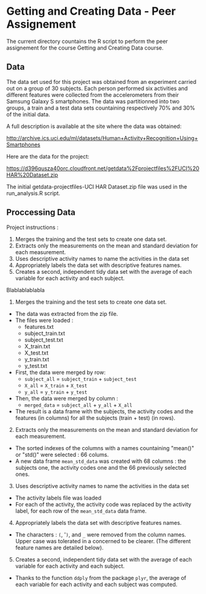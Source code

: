 Getting and Creating Data - Peer Assignement
===
The current directory countains the R script to perform the peer assignement for the course Getting and Creating Data course.

## Data
The data set used for this project was obtained from an experiment carried out on a group of 30 subjects. Each person performed six activities and different features were collected from the accelerometers from their Samsung Galaxy S smartphones. The data was partitionned into two groups, a train and a test data sets countaining respectively 70% and 30% of the initial data.

A full description is available at the site where the data was obtained: 

http://archive.ics.uci.edu/ml/datasets/Human+Activity+Recognition+Using+Smartphones 

Here are the data for the project: 

https://d396qusza40orc.cloudfront.net/getdata%2Fprojectfiles%2FUCI%20HAR%20Dataset.zip 

The initial getdata-projectfiles-UCI HAR Dataset.zip file was used in the run_analysis.R script.

## Proccessing Data
Project instructions : 

1. Merges the training and the test sets to create one data set.
2. Extracts only the measurements on the mean and standard deviation for each measurement. 
3. Uses descriptive activity names to name the activities in the data set
4. Appropriately labels the data set with descriptive features names. 
5. Creates a second, independent tidy data set with the average of each variable for each activity and each subject.

Blablablablabla

1. Merges the training and the test sets to create one data set.

* The data was extracted from the zip file.
* The files were loaded :
     * features.txt
     * subject_train.txt
     * subject_test.txt
     * X_train.txt
     * X_test.txt
     * y_train.txt
     * y_test.txt
* First, the data were merged by row:
     * `subject_all` = `subject_train` + `subject_test`
     * `X_all` = `X_train` + `X_test`
     * `y_all` = `y_train` + `y_test`
* Then, the data were merged by column : 
     * `merged_data` = `subject_all` + `y_all` + `X_all`
* The result is a data frame with the subjects, the activity codes and the features (in columns) for all the subjects (train + test) (in rows).


2. Extracts only the measurements on the mean and standard deviation for each measurement. 

* The sorted indexes of the columns with a names countaining "mean()" or "std()" were selected : 66 colums.
* A new data frame `mean_std_data` was created with 68 columns : the subjects one, the activity codes one and the 66 previously selected ones.

3. Uses descriptive activity names to name the activities in the data set

* The activity labels file was loaded
* For each of the activity, the activity code was replaced by the activity label, for each row of the `mean_std_data` data frame.

4. Appropriately labels the data set with descriptive features names.

* The characters : `(`, '`)`, and `_` were removed from the column names. Upper case was tolerated in a concerned to be clearer. (The different feature names are detailed below).

5. Creates a second, independent tidy data set with the average of each variable for each activity and each subject.

* Thanks to the function `ddply` from the package `plyr`, the average of each variable for each activity and each subject was computed.




